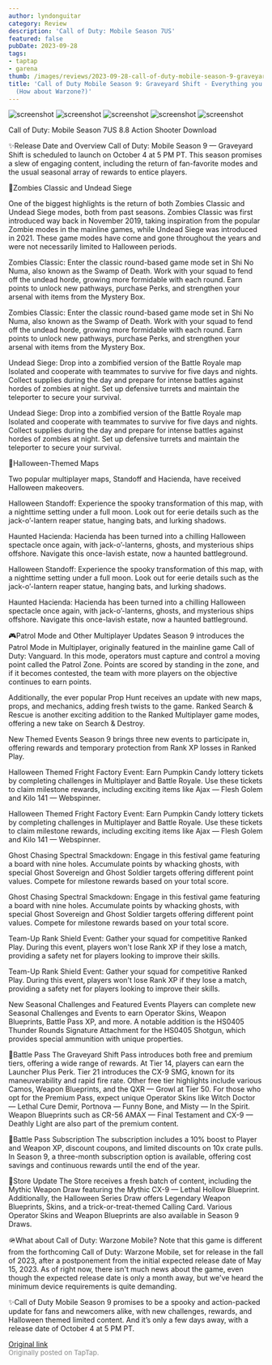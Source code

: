 ```yaml
---
author: lyndonguitar
category: Review
description: 'Call of Duty: Mobile Season 7US'
featured: false
pubDate: 2023-09-28
tags:
- taptap
- garena
thumb: /images/reviews/2023-09-28-call-of-duty-mobile-season-9-graveyard-shift---everything-you-need-to-know-how-about-warz-0.avif
title: 'Call of Duty Mobile Season 9: Graveyard Shift - Everything you need to know
  (How about Warzone?)'
---
```


<div class="gallery">
  <img src="/images/reviews/2023-09-28-call-of-duty-mobile-season-9-graveyard-shift---everything-you-need-to-know-how-about-warz-0.avif" alt="screenshot" />
  <img src="/images/reviews/2023-09-28-call-of-duty-mobile-season-9-graveyard-shift---everything-you-need-to-know-how-about-warz-1.avif" alt="screenshot" />
  <img src="/images/reviews/2023-09-28-call-of-duty-mobile-season-9-graveyard-shift---everything-you-need-to-know-how-about-warz-2.avif" alt="screenshot" />
  <img src="/images/reviews/2023-09-28-call-of-duty-mobile-season-9-graveyard-shift---everything-you-need-to-know-how-about-warz-3.avif" alt="screenshot" />
  <img src="/images/reviews/2023-09-28-call-of-duty-mobile-season-9-graveyard-shift---everything-you-need-to-know-how-about-warz-4.avif" alt="screenshot" />
</div>

Call of Duty: Mobile Season 7US
8.8
Action
Shooter
Download

✨Release Date and Overview
Call of Duty: Mobile Season 9 — Graveyard Shift is scheduled to launch on October 4 at 5 PM PT. This season promises a slew of engaging content, including the return of fan-favorite modes and the usual seasonal array of rewards to entice players.

🧟Zombies Classic and Undead Siege

One of the biggest highlights is the return of both Zombies Classic and Undead Siege modes, both from past seasons. Zombies Classic was first introduced way back in November 2019, taking inspiration from the popular Zombie modes in the mainline games, while Undead Siege was introduced in 2021. These game modes have come and gone throughout the years and were not necessarily limited to Halloween periods.

Zombies Classic:
Enter the classic round-based game mode set in Shi No Numa, also known as the Swamp of Death. Work with your squad to fend off the undead horde, growing more formidable with each round. Earn points to unlock new pathways, purchase Perks, and strengthen your arsenal with items from the Mystery Box.

Zombies Classic:
Enter the classic round-based game mode set in Shi No Numa, also known as the Swamp of Death. Work with your squad to fend off the undead horde, growing more formidable with each round. Earn points to unlock new pathways, purchase Perks, and strengthen your arsenal with items from the Mystery Box.

Undead Siege:
Drop into a zombified version of the Battle Royale map Isolated and cooperate with teammates to survive for five days and nights. Collect supplies during the day and prepare for intense battles against hordes of zombies at night. Set up defensive turrets and maintain the teleporter to secure your survival.

Undead Siege:
Drop into a zombified version of the Battle Royale map Isolated and cooperate with teammates to survive for five days and nights. Collect supplies during the day and prepare for intense battles against hordes of zombies at night. Set up defensive turrets and maintain the teleporter to secure your survival.

🎃Halloween-Themed Maps

Two popular multiplayer maps, Standoff and Hacienda, have received Halloween makeovers.

Halloween Standoff: Experience the spooky transformation of this map, with a nighttime setting under a full moon. Look out for eerie details such as the jack-o’-lantern reaper statue, hanging bats, and lurking shadows.

Haunted Hacienda: Hacienda has been turned into a chilling Halloween spectacle once again, with jack-o’-lanterns, ghosts, and mysterious ships offshore. Navigate this once-lavish estate, now a haunted battleground.

Halloween Standoff: Experience the spooky transformation of this map, with a nighttime setting under a full moon. Look out for eerie details such as the jack-o’-lantern reaper statue, hanging bats, and lurking shadows.

Haunted Hacienda: Hacienda has been turned into a chilling Halloween spectacle once again, with jack-o’-lanterns, ghosts, and mysterious ships offshore. Navigate this once-lavish estate, now a haunted battleground.

🎮Patrol Mode and Other Multiplayer Updates
Season 9 introduces the Patrol Mode in Multiplayer, originally featured in the mainline game Call of Duty: Vanguard. In this mode, operators must capture and control a moving point called the Patrol Zone. Points are scored by standing in the zone, and if it becomes contested, the team with more players on the objective continues to earn points.

Additionally, the ever popular Prop Hunt receives an update with new maps, props, and mechanics, adding fresh twists to the game. Ranked Search & Rescue is another exciting addition to the Ranked Multiplayer game modes, offering a new take on Search & Destroy.

New Themed Events
Season 9 brings three new events to participate in, offering rewards and temporary protection from Rank XP losses in Ranked Play.

Halloween Themed Fright Factory Event: Earn Pumpkin Candy lottery tickets by completing challenges in Multiplayer and Battle Royale. Use these tickets to claim milestone rewards, including exciting items like Ajax — Flesh Golem and Kilo 141 — Webspinner.

Halloween Themed Fright Factory Event: Earn Pumpkin Candy lottery tickets by completing challenges in Multiplayer and Battle Royale. Use these tickets to claim milestone rewards, including exciting items like Ajax — Flesh Golem and Kilo 141 — Webspinner.

Ghost Chasing Spectral Smackdown: Engage in this festival game featuring a board with nine holes. Accumulate points by whacking ghosts, with special Ghost Sovereign and Ghost Soldier targets offering different point values. Compete for milestone rewards based on your total score.

Ghost Chasing Spectral Smackdown: Engage in this festival game featuring a board with nine holes. Accumulate points by whacking ghosts, with special Ghost Sovereign and Ghost Soldier targets offering different point values. Compete for milestone rewards based on your total score.

Team-Up Rank Shield Event: Gather your squad for competitive Ranked Play. During this event, players won't lose Rank XP if they lose a match, providing a safety net for players looking to improve their skills.

Team-Up Rank Shield Event: Gather your squad for competitive Ranked Play. During this event, players won't lose Rank XP if they lose a match, providing a safety net for players looking to improve their skills.

New Seasonal Challenges and Featured Events
Players can complete new Seasonal Challenges and Events to earn Operator Skins, Weapon Blueprints, Battle Pass XP, and more. A notable addition is the HS0405 Thunder Rounds Signature Attachment for the HS0405 Shotgun, which provides special ammunition with unique properties.

🎫Battle Pass
The Graveyard Shift Pass introduces both free and premium tiers, offering a wide range of rewards. At Tier 14, players can earn the Launcher Plus Perk. Tier 21 introduces the CX-9 SMG, known for its maneuverability and rapid fire rate. Other free tier highlights include various Camos, Weapon Blueprints, and the QXR — Growl at Tier 50. For those who opt for the Premium Pass, expect unique Operator Skins like Witch Doctor — Lethal Cure Demir, Portnova — Funny Bone, and Misty — In the Spirit. Weapon Blueprints such as CR-56 AMAX — Final Testament and CX-9 — Deathly Light are also part of the premium content.

💎Battle Pass Subscription
The subscription includes a 10% boost to Player and Weapon XP, discount coupons, and limited discounts on 10x crate pulls. In Season 9, a three-month subscription option is available, offering cost savings and continuous rewards until the end of the year.

🏪Store Update
The Store receives a fresh batch of content, including the Mythic Weapon Draw featuring the Mythic CX-9 — Lethal Hollow Blueprint. Additionally, the Halloween Series Draw offers Legendary Weapon Blueprints, Skins, and a trick-or-treat-themed Calling Card. Various Operator Skins and Weapon Blueprints are also available in Season 9 Draws.

🪖What about Call of Duty: Warzone Mobile?
Note that this game is different from the forthcoming Call of Duty: Warzone Mobile, set for release in the fall of 2023, after a postponement from the initial expected release date of May 15, 2023. As of right now, there isn't much news about the game, even though the expected release date is only a month away, but we've heard the minimum device requirements  is quite demanding.

✨Call of Duty Mobile Season 9 promises to be a spooky and action-packed update for fans and newcomers alike, with new challenges, rewards, and Halloween themed limited content. And it’s only a few days away, with a release date of October 4 at 5 PM PT.

[Original link](https://www.taptap.io/post/6367314)<br><span style="font-size: 0.95em; color: #888;">Originally posted on TapTap.</span>